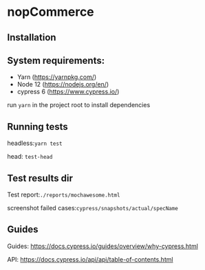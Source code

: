 # nopCommerce

## Installation

## System requirements:

- Yarn (https://yarnpkg.com/)
- Node 12 (https://nodejs.org/en/)
- cypress 6 (https://www.cypress.io/)

run `yarn` in the project root to install dependencies

## Running tests

headless:`yarn test`

head: `test-head`


## Test results dir

Test report:`./reports/mochawesome.html`

screenshot failed cases:`cypress/snapshots/actual/specName`

## Guides

Guides: https://docs.cypress.io/guides/overview/why-cypress.html

API: https://docs.cypress.io/api/api/table-of-contents.html
